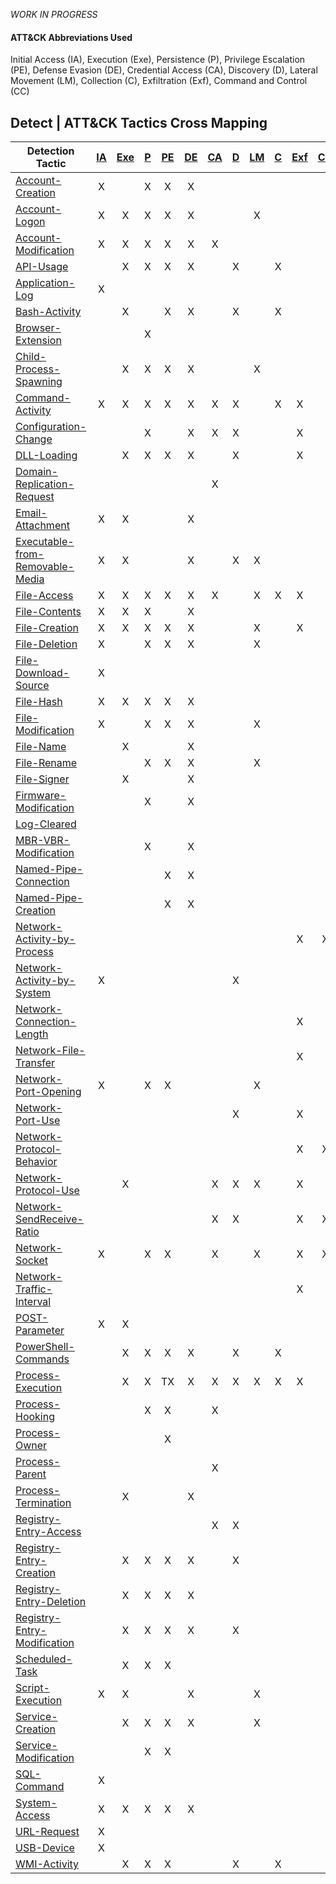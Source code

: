 _WORK IN PROGRESS_

#### ATT&CK Abbreviations Used
Initial Access (IA), Execution (Exe), Persistence (P), Privilege Escalation (PE), Defense Evasion (DE), 
Credential Access (CA), Discovery (D), Lateral Movement (LM), Collection (C), Exfiltration (Exf), Command and Control (CC)


## Detect | ATT&CK Tactics Cross Mapping

| Detection Tactic                                                               | [IA](https://attack.mitre.org/tactics/TA0001/) | [Exe](https://attack.mitre.org/tactics/TA0002) | [P](https://attack.mitre.org/tactics/TA0003/) | [PE](https://attack.mitre.org/tactics/TA0004) | [DE](https://attack.mitre.org/tactics/TA0005) | [CA](https://attack.mitre.org/tactics/TA0006) | [D](https://attack.mitre.org/tactics/TA0005) | [LM](https://attack.mitre.org/tactics/TA0008) | [C](https://attack.mitre.org/tactics/TA0006) | [Exf](https://attack.mitre.org/tactics/TA0010) | [CC](https://attack.mitre.org/tactics/TA0011) |
| ------------------------------------------------------------------------------ | :--------------------------------------------: | :--------------------------------------------: | :-------------------------------------------: | :-------------------------------------------: | :-------------------------------------------: | :-------------------------------------------: | :------------------------------------------: | :-------------------------------------------: | :------------------------------------------: | :--------------------------------------------: | :-------------------------------------------: |
| [Account-Creation](/Tactics/Account-Creation.md)                               |                       X                        |                                                |                       X                       |                       X                       |                       X                       |                                               |                                              |                                               |                                              |                                                |
| [Account-Logon](/Tactics/Account-Logon.md)                                     |                       X                        |                       X                        |                       X                       |                       X                       |                       X                       |                                               |                                              |                       X                       |                                              |                                                |
| [Account-Modification](/Tactics/Account-Modification.md)                       |                       X                        |                       X                        |                       X                       |                       X                       |                       X                       |                       X                       |                                              |                                               |                                              |                                                |
| [API-Usage](/Tactics/API-Usage.md)                                             |                                                |                       X                        |                       X                       |                       X                       |                       X                       |                                               |                      X                       |                                               |                      X                       |                                                |
| [Application-Log](/Tactics/Application-Log.md)                                 |                       X                        |                                                |                                               |                                               |                                               |                                               |                                              |                                               |                                              |                                                |
| [Bash-Activity](/Tactics/Bash-Activity.md)                                     |                                                |                       X                        |                                               |                       X                       |                       X                       |                                               |                      X                       |                                               |                      X                       |                                                |
| [Browser-Extension](/Tactics/Browser-Extension.md)                             |                                                |                                                |                       X                       |                                               |                                               |                                               |                                              |                                               |                                              |                                                |
| [Child-Process-Spawning](/Tactics/Child-Process-Spawning.md)                   |                                                |                       X                        |                       X                       |                       X                       |                       X                       |                                               |                                              |                       X                       |                                              |                                                |
| [Command-Activity](/Tactics/Command-Activity.md)                               |                       X                        |                       X                        |                       X                       |                       X                       |                       X                       |                       X                       |                      X                       |                                               |                      X                       |                       X                        |
| [Configuration-Change](/Tactics/Configuration-Change.md)                       |                                                |                                                |                       X                       |                                               |                       X                       |                       X                       |                      X                       |                                               |                                              |                       X                        |
| [DLL-Loading](/Tactics/DLL-Loading.md)                                         |                                                |                       X                        |                       X                       |                       X                       |                       X                       |                                               |                      X                       |                                               |                                              |                       X                        |
| [Domain-Replication-Request](/Tactics/Domain-Replication-Request.md)           |                                                |                                                |                                               |                                               |                                               |                       X                       |                                              |                                               |                                              |                                                |
| [Email-Attachment](/Tactics/Email-Attachment.md)                               |                       X                        |                       X                        |                                               |                                               |                       X                       |                                               |                                              |                                               |                                              |                                                |
| [Executable-from-Removable-Media](/Tactics/Executable-from-Removable-Media.md) |                       X                        |                       X                        |                                               |                                               |                       X                       |                                               |                      X                       |                       X                       |                                              |                                                |
| [File-Access](/Tactics/File-Access.md)                                         |                       X                        |                       X                        |                       X                       |                       X                       |                       X                       |                       X                       |                                              |                       X                       |                      X                       |                       X                        |
| [File-Contents](/Tactics/File-Contents.md)                                     |                       X                        |                       X                        |                       X                       |                                               |                       X                       |                                               |                                              |                                               |                                              |                                                |
| [File-Creation](/Tactics/File-Creation.md)                                     |                       X                        |                       X                        |                       X                       |                       X                       |                       X                       |                                               |                                              |                       X                       |                                              |                       X                        |
| [File-Deletion](/Tactics/File-Deletion.md)                                     |                       X                        |                                                |                       X                       |                       X                       |                       X                       |                                               |                                              |                       X                       |                                              |                                                |
| [File-Download-Source](/Tactics/File-Download-Source.md)                       |                       X                        |                                                |                                               |                                               |                                               |                                               |                                              |                                               |                                              |                                                |
| [File-Hash](/Tactics/File-Hash.md)                                             |                       X                        |                       X                        |                       X                       |                       X                       |                       X                       |                                               |                                              |                                               |                                              |                                                |
| [File-Modification](/Tactics/File-Modification.md)                             |                       X                        |                                                |                       X                       |                       X                       |                       X                       |                                               |                                              |                       X                       |                                              |                                                |
| [File-Name](/Tactics/File-Name.md)                                             |                                                |                       X                        |                                               |                                               |                       X                       |                                               |                                              |                                               |                                              |                                                |
| [File-Rename](/Tactics/File-Rename.md)                                         |                                                |                                                |                       X                       |                       X                       |                       X                       |                                               |                                              |                       X                       |                                              |                                                |
| [File-Signer](/Tactics/File-Signer.md)                                         |                                                |                       X                        |                                               |                                               |                       X                       |                                               |                                              |                                               |                                              |                                                |
| [Firmware-Modification](/Tactics/Firmware-Modification.md)                     |                                                |                                                |                       X                       |                                               |                       X                       |                                               |                                              |                                               |                                              |                                                |
| [Log-Cleared](/Tactics/Log-Cleared.md)                                         |                                                |                                                |                                               |                                               |                                               |                                               |                                              |                                               |                                              |                                                |
| [MBR-VBR-Modification](/Tactics/MBR-VBR-Modification.md)                       |                                                |                                                |                       X                       |                                               |                       X                       |                                               |                                              |                                               |                                              |                                                |
| [Named-Pipe-Connection](/Tactics/Named-Pipe-Connection.md)                     |                                                |                                                |                                               |                       X                       |                       X                       |                                               |                                              |                                               |                                              |                                                |
| [Named-Pipe-Creation](/Tactics/Named-Pipe-Creation.md)                         |                                                |                                                |                                               |                       X                       |                       X                       |                                               |                                              |                                               |                                              |                                                |
| [Network-Activity-by-Process](/Tactics/Network-Activity-by-Process.md)         |                                                |                                                |                                               |                                               |                                               |                                               |                                              |                                               |                                              |                       X                        |                       X                       |
| [Network-Activity-by-System](/Tactics/Network-Activity-by-System.md)           |                       X                        |                                                |                                               |                                               |                                               |                                               |                      X                       |                                               |                                              |                                                |
| [Network-Connection-Length](/Tactics/Network-Connection-Length.md)             |                                                |                                                |                                               |                                               |                                               |                                               |                                              |                                               |                                              |                       X                        |
| [Network-File-Transfer](/Tactics/Network-File-Transfer.md)                     |                                                |                                                |                                               |                                               |                                               |                                               |                                              |                                               |                                              |                       X                        |
| [Network-Port-Opening](/Tactics/Network-Port-Opening.md)                       |                       X                        |                                                |                       X                       |                       X                       |                                               |                                               |                                              |                       X                       |                                              |                                                |
| [Network-Port-Use](/Tactics/Network-Port-Use.md)                               |                                                |                                                |                                               |                                               |                                               |                                               |                      X                       |                                               |                                              |                       X                        |
| [Network-Protocol-Behavior](/Tactics/Network-Protocol-Behavior.md)             |                                                |                                                |                                               |                                               |                                               |                                               |                                              |                                               |                                              |                       X                        |                       X                       |
| [Network-Protocol-Use](/Tactics/Network-Protocol-Use.md)                       |                                                |                       X                        |                                               |                                               |                                               |                       X                       |                      X                       |                       X                       |                                              |                       X                        |
| [Network-SendReceive-Ratio](/Tactics/Network-SendReceive-Ratio.md)             |                                                |                                                |                                               |                                               |                                               |                       X                       |                      X                       |                                               |                                              |                       X                        |                       X                       |
| [Network-Socket](/Tactics/Network-Socket.md)                                   |                       X                        |                                                |                       X                       |                       X                       |                                               |                       X                       |                                              |                       X                       |                                              |                       X                        |                       X                       |
| [Network-Traffic-Interval](/Tactics/Network-Traffic-Interval.md)               |                                                |                                                |                                               |                                               |                                               |                                               |                                              |                                               |                                              |                       X                        |
| [POST-Parameter](/Tactics/POST-Parameter.md)                                   |                       X                        |                       X                        |                                               |                                               |                                               |                                               |                                              |                                               |                                              |                                                |
| [PowerShell-Commands](/Tactics/PowerShell-Commands.md)                         |                                                |                       X                        |                       X                       |                       X                       |                       X                       |                                               |                      X                       |                                               |                      X                       |                                                |
| [Process-Execution](/Tactics/Process-Execution.md)                             |                                                |                       X                        |                       X                       |                      TX                       |                       X                       |                       X                       |                      X                       |                       X                       |                      X                       |                       X                        |
| [Process-Hooking](/Tactics/Process-Hooking.md)                                 |                                                |                                                |                       X                       |                       X                       |                                               |                       X                       |                                              |                                               |                                              |                                                |
| [Process-Owner](/Tactics/Process-Owner.md)                                     |                                                |                                                |                                               |                       X                       |                                               |                                               |                                              |                                               |                                              |                                                |
| [Process-Parent](/Tactics/Process-Parent.md)                                   |                                                |                                                |                                               |                                               |                                               |                       X                       |                                              |                                               |                                              |                                                |
| [Process-Termination](/Tactics/Process-Termination.md)                         |                                                |                       X                        |                                               |                                               |                       X                       |                                               |                                              |                                               |                                              |                                                |
| [Registry-Entry-Access](/Tactics/Registry-Entry-Access.md)                     |                                                |                                                |                                               |                                               |                                               |                       X                       |                      X                       |                                               |                                              |                                                |
| [Registry-Entry-Creation](/Tactics/Registry-Entry-Creation.md)                 |                                                |                       X                        |                       X                       |                       X                       |                       X                       |                                               |                      X                       |                                               |                                              |                                                |
| [Registry-Entry-Deletion](/Tactics/Registry-Entry-Deletion.md)                 |                                                |                       X                        |                       X                       |                       X                       |                       X                       |                                               |                                              |                                               |                                              |                                                |
| [Registry-Entry-Modification](/Tactics/Registry-Entry-Modification.md)         |                                                |                       X                        |                       X                       |                       X                       |                       X                       |                                               |                      X                       |                                               |                                              |                                                |
| [Scheduled-Task](/Tactics/Scheduled-Task.md)                                   |                                                |                       X                        |                       X                       |                       X                       |                                               |                                               |                                              |                                               |                                              |                                                |
| [Script-Execution](/Tactics/Script-Execution.md)                               |                       X                        |                       X                        |                                               |                                               |                       X                       |                                               |                                              |                       X                       |                                              |                                                |
| [Service-Creation](/Tactics/Service-Creation.md)                               |                                                |                       X                        |                       X                       |                       X                       |                       X                       |                                               |                                              |                       X                       |                                              |                                                |
| [Service-Modification](/Tactics/Service-Modification.md)                       |                                                |                                                |                       X                       |                       X                       |                                               |                                               |                                              |                                               |                                              |                                                |
| [SQL-Command](/Tactics/SQL-Command.md)                                         |                       X                        |                                                |                                               |                                               |                                               |                                               |                                              |                                               |                                              |                                                |
| [System-Access](/Tactics/System-Access.md)                                     |                       X                        |                       X                        |                       X                       |                       X                       |                       X                       |                                               |                                              |                                               |                                              |                                                |
| [URL-Request](/Tactics/URL-Request.md)                                         |                       X                        |                                                |                                               |                                               |                                               |                                               |                                              |                                               |                                              |                                                |
| [USB-Device](/Tactics/USB-Device.md)                                           |                       X                        |                                                |                                               |                                               |                                               |                                               |                                              |                                               |                                              |                                                |
| [WMI-Activity](/Tactics/WMI-Activity.md)                                       |                                                |                       X                        |                       X                       |                       X                       |                                               |                                               |                      X                       |                                               |                      X                       |                                                |
 